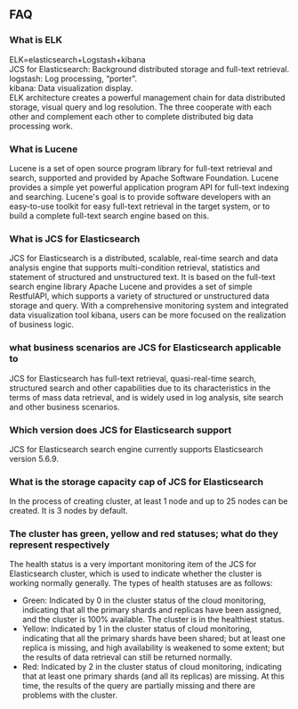## FAQ
### What is ELK
ELK=elasticsearch+Logstash+kibana </br>
JCS for Elasticsearch: Background distributed storage and full-text retrieval. </br>
logstash: Log processing, “porter”.</br>
kibana: Data visualization display. </br>
ELK architecture creates a powerful management chain for data distributed storage, visual query and log resolution. The three cooperate with each other and complement each other to complete distributed big data processing work.
### What is Lucene
Lucene is a set of open source program library for full-text retrieval and search, supported and provided by Apache Software Foundation. Lucene provides a simple yet powerful application program API for full-text indexing and searching. Lucene's goal is to provide software developers with an easy-to-use toolkit for easy full-text retrieval in the target system, or to build a complete full-text search engine based on this.
### What is JCS for Elasticsearch
JCS for Elasticsearch is a distributed, scalable, real-time search and data analysis engine that supports multi-condition retrieval, statistics and statement of structured and unstructured text. It is based on the full-text search engine library Apache Lucene and provides a set of simple RestfulAPI, which supports a variety of structured or unstructured data storage and query. With a comprehensive monitoring system and integrated data visualization tool kibana, users can be more focused on the realization of business logic.
### what business scenarios are JCS for Elasticsearch applicable to
JCS for Elasticsearch has full-text retrieval, quasi-real-time search, structured search and other capabilities due to its characteristics in the terms of mass data retrieval, and is widely used in log analysis, site search and other business scenarios.
### Which version does JCS for Elasticsearch support
JCS for Elasticsearch search engine currently supports Elasticsearch version 5.6.9.
### What is the storage capacity cap of JCS for Elasticsearch
In the process of creating cluster, at least 1 node and up to 25 nodes can be created. It is 3 nodes by default.
### The cluster has green, yellow and red statuses; what do they represent respectively
The health status is a very important monitoring item of the JCS for Elasticsearch cluster, which is used to indicate whether the cluster is working normally generally. The types of health statuses are as follows:
* Green: Indicated by 0 in the cluster status of the cloud monitoring, indicating that all the primary shards and replicas have been assigned, and the cluster is 100% available. The cluster is in the healthiest status. 
* Yellow: Indicated by 1 in the cluster status of cloud monitoring, indicating that all the primary shards have been shared; but at least one replica is missing, and high availability is weakened to some extent; but the results of data retrieval can still be returned normally. 
* Red: Indicated by 2 in the cluster status of cloud monitoring, indicating that at least one primary shards (and all its replicas) are missing. At this time, the results of the query are partially missing and there are problems with the cluster. 


